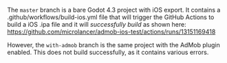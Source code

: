 The `master` branch is a bare Godot 4.3 project with iOS export.
It contains a .github/workflows/build-ios.yml file that will trigger the GitHub Actions to build a iOS .ipa file and it will *successfully build* as shown here:
https://github.com/microlancer/admob-ios-test/actions/runs/13151169418

However, the `with-admob` branch is the same project with the AdMob plugin enabled.
This does not build successfully, as it contains various errors.
